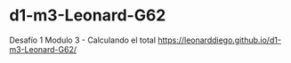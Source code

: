 # d1-m3-Leonard-G62
Desafío 1 Modulo 3 - Calculando el total
https://leonarddiego.github.io/d1-m3-Leonard-G62/
